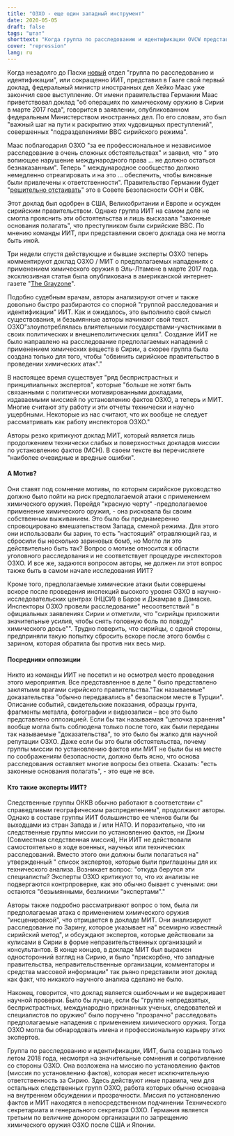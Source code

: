 ```yaml
---
title: "ОЗХО - еще один западный инструмент"
date: 2020-05-05
draft: false
tags: "штат"
shorttext: "Когда группа по расследованию и идентификации OVCW представила свой первый отчет незадолго до Пасхи в Гааге, Тролль Маас уже завершил свое заявление."
cover: "repression"
lang: ru
---
```


Когда незадолго до Пасхи [новый](/static/downloads/s-1867-2020.pdf "OVCW Bericht") отдел "группа по расследованию и идентификации", или сокращенно ИИТ, представил в Гааге свой первый доклад, федеральный министр иностранных дел Хейко Маас уже закончил свое выступление. От имени правительства Германии Маас приветствовал доклад "об операциях по химическому оружию в Сирии в марте 2017 года", говорится в заявлении, опубликованном федеральным Министерством иностранных дел. По его словам, это был "важный шаг на пути к раскрытию этих чудовищных преступлений", совершенных "подразделениями ВВС сирийского режима".

Маас поблагодарил ОЗХО "за ее профессиональное и независимое расследование в очень сложных обстоятельствах" и заявил, что " это вопиющее нарушение международного права ... не должно остаться безнаказанным". Теперь " международное сообщество должно немедленно отреагировать и на это ... обеспечить, чтобы виновные были привлечены к ответственности". Правительство Германии будет "[решительно отстаивать](https://www.auswaertiges-amt.de/de/newsroom/maas-ovcw-syrien/2331734 "Außenminister Maas zur Veröffentlichung des ersten Ermittlungsberichts des OVCW-Attributionsteams zu Chemiewaffeneinsätzen in Syrien")" это в Совете Безопасности ООН и ОВК.

Этот доклад был одобрен в США, Великобритании и Европе и осужден сирийским правительством. Однако группа ИИТ на самом деле не смогла прояснить эти обстоятельства и лишь высказала "законные основания полагать", что преступником были сирийские ВВС. По мнению команды ИИТ, при представлении своего доклада она не могла быть иной.

Три недели спустя действующие и бывшие эксперты ОЗХО теперь комментируют доклад ОЗХО / МИТ о предполагаемых нападениях с применением химического оружия в Эль-Лтамене в марте 2017 года. эксклюзивная статья была опубликована в американской интернет-газете "[The Grayzone](https://thegrayzone.com/2020/04/28/opcw-insiders-ltamenah-chemical-weapons-report/ "Exclusive: OPCW insiders slam ‘compromised’ new Syria chemical weapons probe")".

Подобно судебным врачам, авторы анализируют отчет и также довольно быстро разбираются со спорной "группой расследования и идентификации" ИИТ. Как и ожидалось, это выполнило свой смысл существования, и безымянные авторы начинают свой текст. ОЗХО"злоупотреблялась влиятельными государствами-участниками в своих политических и внешнеполитических целях". Создание ИИТ не было направлено на расследование предполагаемых нападений с применением химических веществ в Сирии, а скорее группа была создана только для того, чтобы "обвинить сирийское правительство в проведении химических атак"."

В настоящее время существует "ряд беспристрастных и принципиальных экспертов", которые "больше не хотят быть связанными с политически мотивированными докладами, издаваемыми миссией по установлению фактов ОЗХО, а теперь и МИТ. Многие считают эту работу и эти отчеты технически и научно ущербными. Некоторые из нас считают, что их вообще не следует рассматривать как работу инспекторов ОЗХО."

Авторы резко критикуют доклад МИТ, который является лишь продолжением технически слабых и поверхностных докладов миссии по установлению фактов (МСН). В своем тексте вы перечисляете "наиболее очевидные и вредные ошибки".

#### А Мотив?

Они ставят под сомнение мотивы, по которым сирийское руководство должно было пойти на риск предполагаемой атаки с применением химического оружия. Перейдя "красную черту" -предполагаемое применение химического оружия, - она рисковала бы своим собственным выживанием. Это было бы преднамеренно спровоцировано вмешательством Запада, сменой режима. Для этого они использовали бы зарин, то есть "настоящий" отравляющий газ, и сбросили бы несколько зариновых бомб, но Могло ли это действительно быть так? Вопрос о мотиве относится к области уголовного расследования и не соответствует процедуре инспекторов ОЗХО. И все же, задаются вопросом авторы, не должен ли этот вопрос также быть в самом начале исследования ИИТ?

Кроме того, предполагаемые химические атаки были совершены вскоре после проведения инспекций высокого уровня ОЗХО в научно-исследовательских центрах (НЦСИ) в Барзе и Джамрае в Дамаске. Инспекторы ОЗХО провели расследование" несоответствий " в официальных заявлениях Сирии и отметили, что "сирийцы приложили значительные усилия, чтобы снять головную боль по поводу" химического досье"". Трудно поверить, что сирийцы, с одной стороны, предприняли такую попытку сбросить вскоре после этого бомбы с зарином, которая обратила бы против них весь мир.

#### Посредники оппозиции

Никто из команды ИИТ не посетил и не осмотрел место проведения этого мероприятия. Все представленное в деле " было представлено заклятыми врагами сирийского правительства."Так называемые" доказательства "обычно передавались в" безопасном месте в Турции". Описание событий, свидетельские показания, образцы грунта, фрагменты металла, фотографии и видеозаписи – все это было представлено оппозицией. Если бы так называемая "цепочка хранения" вообще могла быть соблюдена только после того, как были переданы так называемые "доказательства", то это было бы жалко для научной репутации ОЗХО. Даже если бы это были обстоятельства, почему группы миссии по установлению фактов или МИТ не были бы на месте по соображениям безопасности, должно быть ясно, что основа расследования оставляет многие вопросы без ответа. Сказать: "есть законные основания полагать", - это еще не все.

#### Кто такие эксперты ИИТ?

Следственные группы ОККВ обычно работают в соответствии с" справедливым географическим распределением", продолжают авторы. Однако в составе группы ИИТ большинство ее членов были бы выходцами из стран Запада и / или НАТО. И поразительно, что ни следственные группы миссии по установлению фактов, ни Джим (Совместная следственная миссия), Ни ИИТ не действовали самостоятельно в ходе военных, научных или технических расследований. Вместо этого они должны были полагаться на" утвержденный " список экспертов, которые были приглашены для их технического анализа. Возникает вопрос: "откуда берутся эти специалисты? Эксперты ОЗХО критикуют то, что их анализы не подвергаются контрпроверке, как это обычно бывает с учеными: они остаются "безымянными, безликими "экспертами"."

Авторы также подробно рассматривают вопрос о том, была ли предполагаемая атака с применением химического оружия "инсценировкой", что отрицается в докладе МИТ. Они анализируют расследование по Зарину, которое указывает на" всемирно известный сирийский метод", и обсуждают экспертов, которые действовали за кулисами в Сирии в форме неправительственных организаций и консультантов. В конце концов, в докладе МИТ был выражен односторонний взгляд на Сирию, и было "прискорбно, что западные правительства, неправительственные организации, комментаторы и средства массовой информации" так рьяно представили этот доклад как факт, что никакого научного анализа сделано не было.

Наконец, говорится, что доклад является ошибочным и не выдерживает научной проверки. Было бы лучше, если бы "группе непредвзятых, беспристрастных, международно признанных ученых, следователей и специалистов по оружию" было поручено "прозрачно" расследовать предполагаемые нападения с применением химического оружия. Тогда ОЗХО могла бы обнародовать имена и профессиональную карьеру этих экспертов.

Группа по расследованию и идентификации, ИИТ, была создана только летом 2018 года, несмотря на значительные сомнения и сопротивление со стороны ОЗХО. Она возложена на миссию по установлению фактов (миссия по установлению фактов), которая несет исключительную ответственность за Сирию. Здесь действуют иные правила, чем для остальных следственных групп ОЗХО, работа которых обычно основана на внутреннем обсуждении и прозрачности. Миссия по установлению фактов и МИТ находятся в непосредственном подчинении Технического секретариата и генерального секретаря ОЗХО. Германия является третьим по величине донором организации по запрещению химического оружия ОЗХО после США и Японии.
